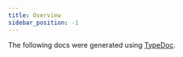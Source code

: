 ```yaml
---
title: Overview
sidebar_position: -1
---
```


The following docs were generated using [TypeDoc](https://typedoc.org/).
